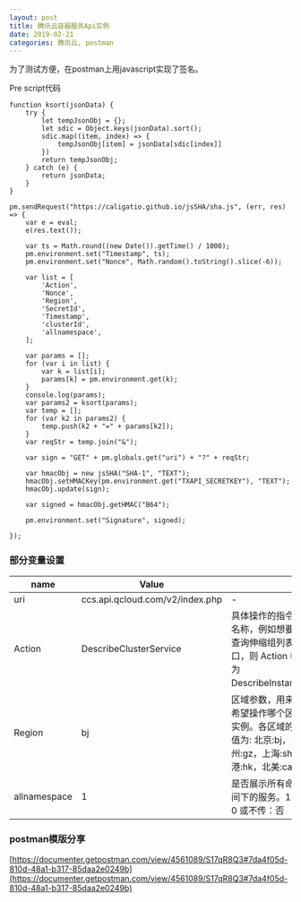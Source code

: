 ```yaml
---
layout: post
title: 腾讯云容器服务Api实例
date: 2019-02-21
categories: 腾讯云, postman
---
```


为了测试方便，在postman上用javascript实现了签名。


Pre script代码
```
function ksort(jsonData) {
    try {
        let tempJsonObj = {};
        let sdic = Object.keys(jsonData).sort();
        sdic.map((item, index) => {
            tempJsonObj[item] = jsonData[sdic[index]]
        })
        return tempJsonObj;
    } catch (e) {
        return jsonData;
    }
}

pm.sendRequest("https://caligatio.github.io/jsSHA/sha.js", (err, res) => {
    var e = eval;
    e(res.text());

    var ts = Math.round((new Date()).getTime() / 1000);
    pm.environment.set("Timestamp", ts);
    pm.environment.set("Nonce", Math.random().toString().slice(-6));

    var list = [
        'Action',
        'Nonce',
        'Region',
        'SecretId',
        'Timestamp',
        'clusterId',
        'allnamespace',
    ];

    var params = [];
    for (var i in list) {
        var k = list[i];
        params[k] = pm.environment.get(k);
    }
    console.log(params);
    var params2 = ksort(params);
    var temp = [];
    for (var k2 in params2) {
        temp.push(k2 + "=" + params[k2]);
    }
    var reqStr = temp.join("&");

    var sign = "GET" + pm.globals.get("uri") + "?" + reqStr;

    var hmacObj = new jsSHA("SHA-1", "TEXT");
    hmacObj.setHMACKey(pm.environment.get("TXAPI_SECRETKEY"), "TEXT");
    hmacObj.update(sign);
    
    var signed = hmacObj.getHMAC("B64");

    pm.environment.set("Signature", signed);

});
```

### 部分变量设置

| name |   Value |  |
| ------ | ------ | ------ |
| uri | ccs.api.qcloud.com/v2/index.php | - |
| Action | DescribeClusterService | 具体操作的指令接口名称，例如想要调用查询伸缩组列表 接口，则 Action 参数即为 DescribeInstances。 |
| Region | bj | 区域参数，用来标识希望操作哪个区域的实例。各区域的参数值为: 北京:bj，广州:gz，上海:sh，香港:hk，北美:ca。 |
| allnamespace | 1 | 是否展示所有命名空间下的服务。1：是，0 或不传：否 |


### postman模版分享

[https://documenter.getpostman.com/view/4561089/S17qR8Q3#7da4f05d-810d-48a1-b317-85daa2e0249b](https://documenter.getpostman.com/view/4561089/S17qR8Q3#7da4f05d-810d-48a1-b317-85daa2e0249b)

